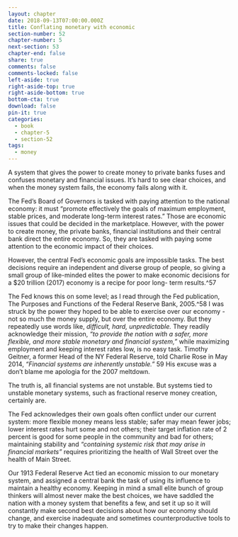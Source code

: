 ```yaml
---
layout: chapter
date: 2018-09-13T07:00:00.000Z
title: Conflating monetary with economic
section-number: 52
chapter-number: 5
next-section: 53
chapter-end: false
share: true
comments: false
comments-locked: false
left-aside: true
right-aside-top: true
right-aside-bottom: true
bottom-cta: true
download: false
pin-it: true
categories:
  - book
  - chapter-5
  - section-52
tags:
  - money
---
```

A system that gives the power to create money to private banks fuses
and confuses monetary and financial issues. It’s hard to see clear choices,
and when the money system fails, the economy fails along with it.

The Fed’s Board of Governors is tasked with paying attention to the
national economy: it must “promote effectively the goals of maximum
employment, stable prices, and moderate long-term interest rates.” Those
are economic issues that could be decided in the marketplace. However,
with the power to create money, the private banks, financial institutions
and their central bank direct the entire economy. So, they are tasked
with paying some attention to the economic impact of their choices.

However, the central Fed’s economic goals are impossible tasks. The
best decisions require an independent and diverse group of people, so
giving a small group of like-minded elites the power to make economic
decisions for a $20 trillion (2017) economy is a recipe for poor long-
term results.^57

The Fed knows this on some level; as I read through the Fed publication,
The Purposes and Functions of the Federal Reserve Bank, 2005.^58 I was
struck by the power they hoped to be able to exercise over our economy - not so much the money supply, but over the entire economy. But
    they repeatedly use words like, _difficult, hard, unpredictable._ They
    readily acknowledge their mission, _“to provide the nation with a safer,_
    _more flexible, and more stable monetary and financial system,”_ while
    maximizing employment and keeping interest rates low, is no easy
    task. Timothy Geitner, a former Head of the NY Federal Reserve, told
    Charlie Rose in May 2014, _“Financial systems are inherently unstable.”_ 59
    His excuse was a don’t blame me apologia for the 2007 meltdown.

The truth is, all financial systems are not unstable. But systems tied to
unstable monetary systems, such as fractional reserve money creation,
certainly are.

The Fed acknowledges their own goals often conflict under our current
system: more flexible money means less stable; safer may mean
fewer jobs; lower interest rates hurt some and not others; their target
inflation rate of 2 percent is good for some people in the community
and bad for others; maintaining stability and _“containing systemic risk
that may arise in financial markets”_ requires prioritizing the health of
Wall Street over the health of Main Street.

Our 1913 Federal Reserve Act tied an economic mission to our
monetary system, and assigned a central bank the task of using its
influence to maintain a healthy economy. Keeping in mind a small
elite bunch of group thinkers will almost never make the best choices,
we have saddled the nation with a money system that benefits a
few, and set it up so it will constantly make second best decisions
about how our economy should change, and exercise inadequate
and sometimes counterproductive tools to try to make their
changes happen.
